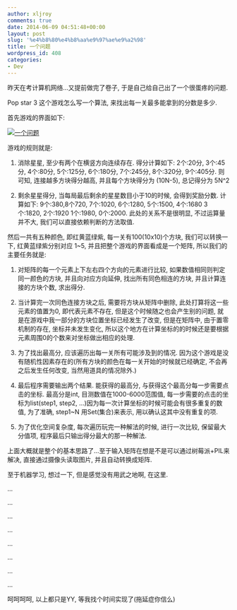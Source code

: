 ```yaml
---
author: xljroy
comments: true
date: 2014-06-09 04:51:48+00:00
layout: post
slug: '%e4%b8%80%e4%b8%aa%e9%97%ae%e9%a2%98'
title: 一个问题
wordpress_id: 408
categories:
- Dev
---
```





昨天在考计算机网络...又提前做完了卷子, 于是自己给自己出了一个很蛋疼的问题.




Pop star 3 这个游戏怎么写一个算法, 来找出每一关最多能拿到的分数是多少.




首先游戏的界面如下:




[![一个问题](http://royxue.me/wp-content/uploads/2014/06/一个问题-217x300.png)](http://royxue.me/wp-content/uploads/2014/06/一个问题.png)




游戏的规则就是:






	
  1. 消除星星, 至少有两个在横竖方向连续存在. 得分计算如下: 2个:20分, 3个:45分, 4个:80分, 5个:125分, 6个:180分, 7个:245分, 8个:320分, 9个:405分. 则可知, 连接越多方块得分越高, 并且每个方块得分为 (10N-5), 总记得分为 5N^2

	
  2. 剩余星星得分, 当每局最后剩余的星星数目小于10的时候, 会得到奖励分数. 计算如下: 9个:380,8个720, 7个:1020, 6个:1280, 5个:1500, 4个:1680 3个:1820, 2个:1920 1个:1980, 0个:2000. 此处的关系不是很明显, 不过运算量并不大, 我们可以直接依赖判断的方法取值.




然后一共有五种颜色, 即红黄蓝绿紫, 每一关有100(10x10)个方块, 我们可以转换一下, 红黄蓝绿紫分别对应 1~5, 并且把整个游戏的界面看成是一个矩阵, 所以我们的主要任务就是:






	
  1. 对矩阵的每一个元素上下左右四个方向的元素进行比较, 如果数值相同则判定同一颜色的方块, 并且向对应方向延伸, 找出所有同色相连的方块, 并且计算连接的方块个数, 求出得分.

	
  2. 当计算完一次同色连接方块之后, 需要将方块从矩阵中删除, 此处打算将这一些元素的值置为0, 即代表元素不存在, 但是这个时候随之也会产生别的问题, 就是在游戏中我一部分的方块位置坐标已经发生了改变, 但是在矩阵中, 由于置零机制的存在, 坐标并未发生变化, 所以这个地方在计算坐标的的时候还是要根据元素周围0的个数来对坐标做出相应的处理.

	
  3. 为了找出最高分, 应该遍历出每一关所有可能涉及到的情况. 因为这个游戏是没有随机性因素存在的(所有方块的颜色在每一关开始的时候就已经确定, 不会再之后发生任何改变, 当然用道具的情况除外.)

	
  4. 最后程序需要输出两个结果. 能获得的最高分, 与获得这个最高分每一步需要点击的坐标. 最高分是int, 目测数值在1000-6000范围值, 每一步需要的点击的坐标为list(step1, step2, ...)因为每一次计算坐标的时候可能会有很多重复的数值, 为了准确, step1~N 用Set(集合)来表示, 用以确认这其中没有重复的项.

	
  5. 为了优化空间复杂度, 每次遍历玩完一种解法的时候, 进行一次比较, 保留最大分值项, 程序最后只输出得分最大的那一种解法.




上面大概就是整个的基本思路了...至于输入矩阵在想是不是可以通过树莓派+PIL来解决, 直接通过摄像头读取图片, 并且自动转换成矩阵.




至于机器学习, 想过一下, 但是感觉没有用武之地啊, 在这里.




...




...




...




...




...




...




...




...




呵呵呵呵, 以上都只是YY, 等我找个时间实现了(拖延症你信么)
